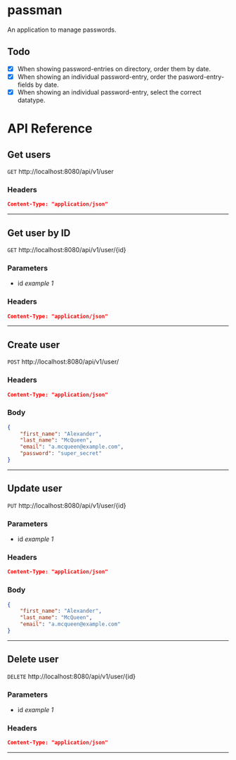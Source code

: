 # passman
An application to manage passwords.

## Todo
- [x] When showing password-entries on directory, order them by date.
- [x] When showing an individual password-entry, order the pasword-entry-fields by date.
- [x] When showing an individual password-entry, select the correct datatype.

# API Reference
## Get users
`GET` http://localhost:8080/api/v1/user<br>
### Headers<br>
```json
Content-Type: "application/json"
```
---
## Get user by ID
`GET` http://localhost:8080/api/v1/user/{id}<br>

### Parameters<br>
- id _example 1_

### Headers
```json
Content-Type: "application/json"
```
---
## Create user
`POST` http://localhost:8080/api/v1/user/<br>

### Headers
```json
Content-Type: "application/json"
```

### Body
```json
{
    "first_name": "Alexander",
    "last_name": "McQueen",
    "email": "a.mcqueen@example.com",
    "password": "super_secret"
}
```
---
## Update user
`PUT` http://localhost:8080/api/v1/user/{id}<br>

### Parameters<br>
- id _example 1_

### Headers
```json
Content-Type: "application/json"
```

### Body
```json
{
    "first_name": "Alexander",
    "last_name": "McQueen",
    "email": "a.mcqueen@example.com"
}
```
---
## Delete user
`DELETE` http://localhost:8080/api/v1/user/{id}<br>

### Parameters<br>
- id _example 1_

### Headers
```json
Content-Type: "application/json"
```
---
